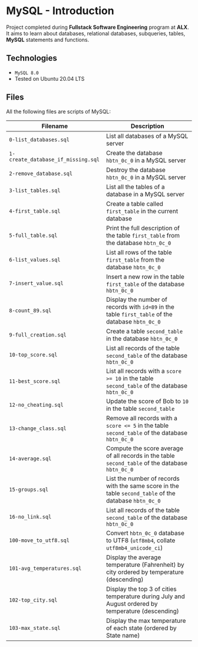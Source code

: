# MySQL - Introduction
Project completed during **Fullstack Software Engineering** program at **ALX**. It aims to learn about databases, relational databases, subqueries, tables, **MySQL** statements and functions.

## Technologies
* `MySQL 8.0`
* Tested on Ubuntu 20.04 LTS

## Files

All the following files are scripts of MySQL:

| Filename | Description |
| -------- | ----------- |
| `0-list_databases.sql` | List all databases of a MySQL server |
| `1-create_database_if_missing.sql` | Create the database `hbtn_0c_0` in a MySQL server |
| `2-remove_database.sql` | Destroy the database `hbtn_0c_0` in a MySQL server |
| `3-list_tables.sql` | List all the tables of a database in a MySQL server |
| `4-first_table.sql` | Create a table called `first_table` in the current database |
| `5-full_table.sql` | Print the full description of the table `first_table` from the database `hbtn_0c_0`  |
| `6-list_values.sql` | List all rows of the table `first_table` from the database `hbtn_0c_0` |
| `7-insert_value.sql` | Insert a new row in the table `first_table` of the database `hbtn_0c_0` |
| `8-count_89.sql` | Display the number of records with `id=89` in the table `first_table` of the database `hbtn_0c_0` |
| `9-full_creation.sql` | Create a table `second_table` in the database `hbtn_0c_0` |
| `10-top_score.sql` | List all records of the table `second_table` of the database `hbtn_0c_0` |
| `11-best_score.sql` | List all records with a `score >= 10` in the table `second_table` of the database `hbtn_0c_0` |
| `12-no_cheating.sql` | Update the score of Bob to `10` in the table `second_table` |
| `13-change_class.sql` | Remove all records with a `score <= 5` in the table `second_table` of the database `hbtn_0c_0` |
| `14-average.sql` | Compute the score average of all records in the table `second_table` of the database `hbtn_0c_0` |
| `15-groups.sql` | List the number of records with the same score in the table `second_table` of the database `hbtn_0c_0` |
| `16-no_link.sql` | List all records of the table `second_table` of the database `hbtn_0c_0` |
| `100-move_to_utf8.sql` | Convert `hbtn_0c_0` database to UTF8 (`utf8mb4`, collate `utf8mb4_unicode_ci`)  |
| `101-avg_temperatures.sql` | Display the average temperature (Fahrenheit) by city ordered by temperature (descending) |
| `102-top_city.sql` | Display the top 3 of cities temperature during July and August ordered by temperature (descending) |
| `103-max_state.sql` | Display the max temperature of each state (ordered by State name) |
